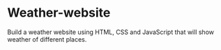 # Weather-website
Build a weather website using HTML, CSS and JavaScript that will show weather of different places.
